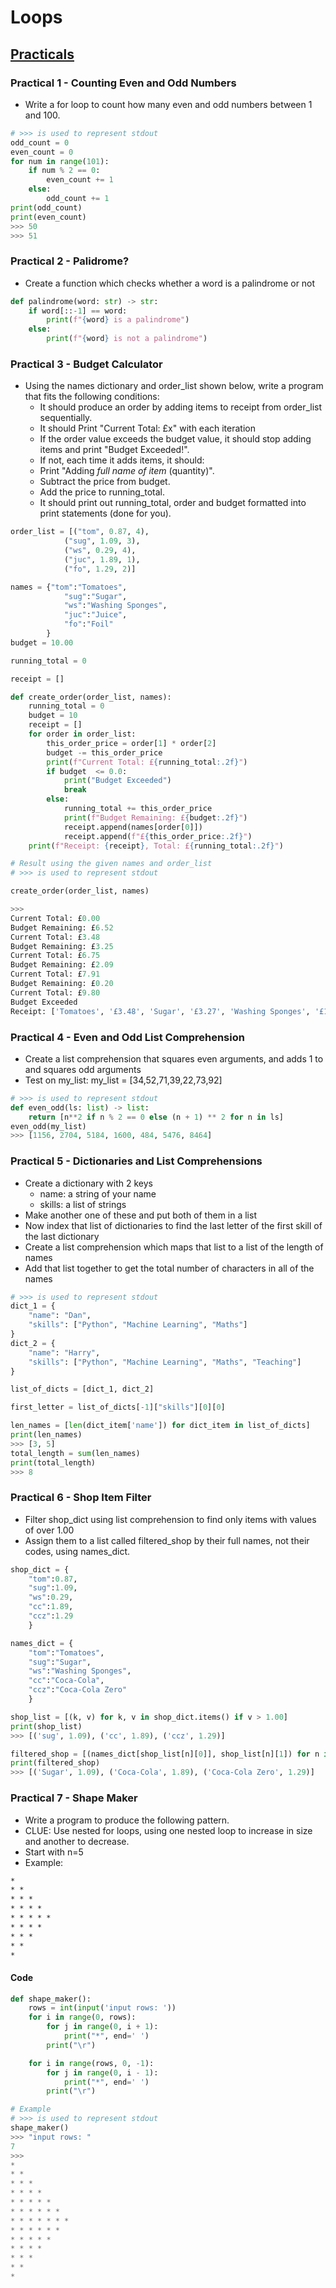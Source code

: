# Loops

## <ins> Practicals </ins>

### Practical 1 - Counting Even and Odd Numbers

- Write a for loop to count how many even and odd numbers between 1 and 100.

```python
# >>> is used to represent stdout
odd_count = 0
even_count = 0
for num in range(101):
    if num % 2 == 0:
        even_count += 1
    else:
        odd_count += 1
print(odd_count)
print(even_count)
>>> 50
>>> 51
```

### Practical 2 - Palidrome?

- Create a function which checks whether a word is a palindrome or not

```python
def palindrome(word: str) -> str:
    if word[::-1] == word:
        print(f"{word} is a palindrome")
    else:
        print(f"{word} is not a palindrome")
```

### Practical 3 - Budget Calculator

- Using the names dictionary and order_list shown below, write a program that fits the following conditions:
  - It should produce an order by adding items to receipt from order_list sequentially.
  - It should Print "Current Total: £x" with each iteration
  - If the order value exceeds the budget value, it should stop adding items and print "Budget Exceeded!".
  - If not, each time it adds items, it should:
  - Print "Adding *full name of item* (quantity)".
  - Subtract the price from budget.
  - Add the price to running_total.
  - It should print out running_total, order and budget formatted into print statements (done for you).

```python
order_list = [("tom", 0.87, 4), 
            ("sug", 1.09, 3), 
            ("ws", 0.29, 4), 
            ("juc", 1.89, 1), 
            ("fo", 1.29, 2)]

names = {"tom":"Tomatoes",
            "sug":"Sugar",
            "ws":"Washing Sponges",
            "juc":"Juice",
            "fo":"Foil"
        }
budget = 10.00

running_total = 0

receipt = []
```

```python
def create_order(order_list, names):
    running_total = 0
    budget = 10
    receipt = []
    for order in order_list:
        this_order_price = order[1] * order[2]
        budget -= this_order_price
        print(f"Current Total: £{running_total:.2f}")
        if budget  <= 0.0:
            print("Budget Exceeded")
            break
        else:
            running_total += this_order_price
            print(f"Budget Remaining: £{budget:.2f}")
            receipt.append(names[order[0]])
            receipt.append(f"£{this_order_price:.2f}")
    print(f"Receipt: {receipt}, Total: £{running_total:.2f}")

# Result using the given names and order_list
# >>> is used to represent stdout

create_order(order_list, names)

>>> 
Current Total: £0.00
Budget Remaining: £6.52
Current Total: £3.48
Budget Remaining: £3.25
Current Total: £6.75
Budget Remaining: £2.09
Current Total: £7.91
Budget Remaining: £0.20
Current Total: £9.80
Budget Exceeded
Receipt: ['Tomatoes', '£3.48', 'Sugar', '£3.27', 'Washing Sponges', '£1.16', 'Juice', '£1.89'], Total: £9.80
```

### Practical 4 - Even and Odd List Comprehension

- Create a list comprehension that squares even arguments, and adds 1 to and squares odd arguments
- Test on my_list:
    my_list = [34,52,71,39,22,73,92]

```python
# >>> is used to represent stdout
def even_odd(ls: list) -> list:
    return [n**2 if n % 2 == 0 else (n + 1) ** 2 for n in ls]
even_odd(my_list)
>>> [1156, 2704, 5184, 1600, 484, 5476, 8464]
```

### Practical 5 - Dictionaries and List Comprehensions

- Create a dictionary with 2 keys
  - name: a string of your name
  - skills: a list of strings
- Make another one of these and put both of them in a list
- Now index that list of dictionaries to find the last letter of the first skill of the last dictionary
- Create a list comprehension which maps that list to a list of the length of names
- Add that list together to get the total number of characters in all of the names

```python
# >>> is used to represent stdout
dict_1 = {
    "name": "Dan",
    "skills": ["Python", "Machine Learning", "Maths"]
}
dict_2 = {
    "name": "Harry",
    "skills": ["Python", "Machine Learning", "Maths", "Teaching"]
}

list_of_dicts = [dict_1, dict_2]

first_letter = list_of_dicts[-1]["skills"][0][0]

len_names = [len(dict_item['name']) for dict_item in list_of_dicts]
print(len_names)
>>> [3, 5]
total_length = sum(len_names)
print(total_length)
>>> 8
```

### Practical 6 - Shop Item Filter

- Filter shop_dict using list comprehension to find only items with values of over 1.00
- Assign them to a list called filtered_shop by their full names, not their codes, using names_dict.

```python
shop_dict = {
    "tom":0.87,
    "sug":1.09,
    "ws":0.29,
    "cc":1.89,
    "ccz":1.29
    }

names_dict = {
    "tom":"Tomatoes",
    "sug":"Sugar",
    "ws":"Washing Sponges",
    "cc":"Coca-Cola",
    "ccz":"Coca-Cola Zero"
    }

shop_list = [(k, v) for k, v in shop_dict.items() if v > 1.00]
print(shop_list)
>>> [('sug', 1.09), ('cc', 1.89), ('ccz', 1.29)]

filtered_shop = [(names_dict[shop_list[n][0]], shop_list[n][1]) for n in range(len(shop_list))]
print(filtered_shop)
>>> [('Sugar', 1.09), ('Coca-Cola', 1.89), ('Coca-Cola Zero', 1.29)]
```

### Practical 7 - Shape Maker

- Write a program to produce the following pattern.
- CLUE: Use nested for loops, using one nested loop to increase in size and another to decrease.
- Start with n=5
- Example:

```txt
*
* *
* * *
* * * *
* * * * *
* * * *
* * *
* *
*
```

#### Code

```python
def shape_maker():
    rows = int(input('input rows: '))
    for i in range(0, rows):
        for j in range(0, i + 1):
            print("*", end=' ')
        print("\r")

    for i in range(rows, 0, -1):
        for j in range(0, i - 1):
            print("*", end=' ')
        print("\r")

# Example
# >>> is used to represent stdout
shape_maker()
>>> "input rows: "
7
>>> 
* 
* * 
* * * 
* * * * 
* * * * * 
* * * * * * 
* * * * * * * 
* * * * * * 
* * * * * 
* * * * 
* * * 
* * 
* 
```
